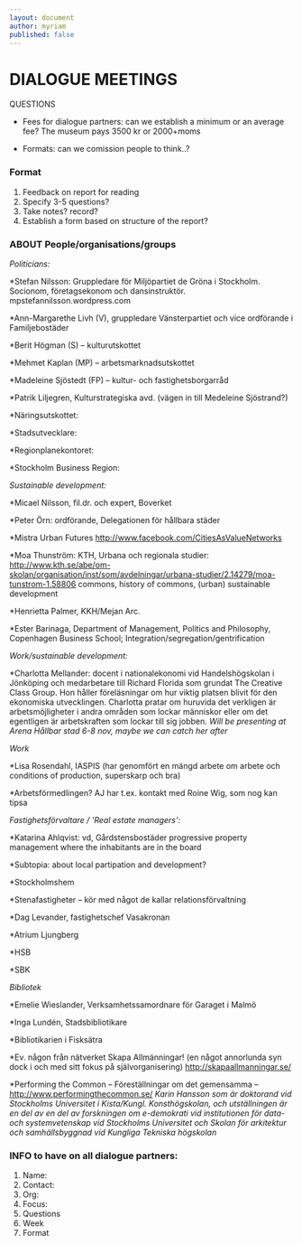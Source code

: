 ```yaml
---
layout: document
author: myriam
published: false
---
```


# DIALOGUE MEETINGS


QUESTIONS

* Fees for dialogue partners: can we establish a minimum or an average fee? The museum pays 3500 kr or 2000+moms

* Formats: can we comission people to think..? 

### Format
1. Feedback on report for reading
2. Specify 3-5 questions?
3. Take notes? record?
4. Establish a form based on structure of the report?


### ABOUT People/organisations/groups 

*Politicians:*

*Stefan Nilsson: 
Gruppledare för Miljöpartiet de Gröna i Stockholm. Socionom, företagsekonom och dansinstruktör.
mpstefannilsson.wordpress.com

*Ann-Margarethe Livh (V), gruppledare Vänsterpartiet och vice ordförande i Familjebostäder

*Berit Högman (S) – kulturutskottet

*Mehmet Kaplan (MP) – arbetsmarknadsutskottet

*Madeleine Sjöstedt (FP) – kultur- och fastighetsborgarråd 

*Patrik Liljegren, Kulturstrategiska avd. (vägen in till Medeleine Sjöstrand?)

*Näringsutskottet: 

*Stadsutvecklare:

*Regionplanekontoret:

*Stockholm Business Region: 




*Sustainable development:*

*Micael Nilsson, fil.dr.	och	expert,	Boverket 

*Peter Örn: ordförande, Delegationen för hållbara städer 

*Mistra Urban Futures
http://www.facebook.com/CitiesAsValueNetworks

*Moa Thunström: KTH, Urbana och regionala studier: http://www.kth.se/abe/om-skolan/organisation/inst/som/avdelningar/urbana-studier/2.14279/moa-tunstrom-1.58806 commons, history of commons, (urban) sustainable development

*Henrietta Palmer, KKH/Mejan Arc.

*Ester Barinaga, Department of Management, Politics and Philosophy, Copenhagen Business School; Integration/segregation/gentrification



*Work/sustainable development:*

*Charlotta Mellander: docent i nationalekonomi vid Handelshögskolan i Jönköping och medarbetare till Richard Florida som grundat The Creative Class Group. Hon håller föreläsningar om hur viktig platsen blivit för den ekonomiska utvecklingen. Charlotta pratar om huruvida det verkligen är arbetsmöjligheter i andra områden som lockar människor eller om det egentligen är arbetskraften som lockar till sig jobben. 
*Will be presenting at Arena Hållbar stad 6-8 nov, maybe we can catch her after* 

*Work*

*Lisa Rosendahl, IASPIS (har genomfört en mängd arbete om arbete och conditions of production, superskarp och bra)

*Arbetsförmedlingen? AJ har t.ex. kontakt med Roine Wig, som nog kan tipsa


*Fastighetsförvaltare / 'Real estate managers':*

*Katarina Ahlqvist: vd, Gårdstensbostäder
progressive property management where the inhabitants are in the board

*Subtopia: about local partipation and development?

*Stockholmshem

*Stenafastigheter – kör med något de kallar relationsförvaltning

*Dag Levander, fastighetschef Vasakronan

*Atrium Ljungberg

*HSB

*SBK


*Bibliotek*

*Emelie Wieslander, Verksamhetssamordnare för Garaget i Malmö

*Inga Lundén, Stadsbibliotikare

*Bibliotikarien i Fisksätra




*Ev. någon från nätverket Skapa Allmänningar! (en något annorlunda syn dock i och med sitt fokus på självorganisering) http://skapaallmanningar.se/

*Performing the Common – Föreställningar om det gemensamma – http://www.performingthecommon.se/ *Karin Hansson som är doktorand vid Stockholms Universitet i Kista/Kungl. Konsthögskolan, och utställningen är en del av en del av forskningen om e-demokrati vid institutionen för data- och systemvetenskap vid Stockholms Universitet och Skolan för arkitektur och samhällsbyggnad vid Kungliga Tekniska högskolan*


### INFO to have on all dialogue partners:

1. Name:
2. Contact:
3. Org:
4. Focus: 
5. Questions
6. Week
7. Format